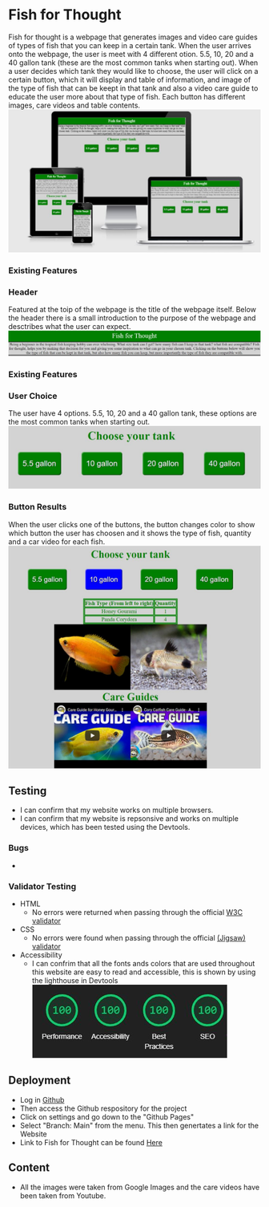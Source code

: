# Fish for Thought
Fish for thought is a webpage that generates images and video care guides of types of fish that you can keep in a certain tank. When the user arrives onto the webpage, the user is meet with 4 different otion. 5.5, 10, 20 and a 40 gallon tank (these are the most common tanks when starting out). When a user decides which tank they would like to choose, the user will click on a certain button, which it will display and table of information, and image of the type of fish that can be keept in that tank and also a video care guide to educate the user more about that type of fish. Each button has different images, care videos and table contents.
![Responsive image](https://github.com/Damhan91/Fish-for-Thought/blob/main/assets/Images/Project2.JPG)

### Existing Features

### Header
Featured at the toip of the webpage is the title of the webpage itself. Below the header there is a small introduction to the purpose of the webpage and desctribes what the user can expect.
![Header image](https://github.com/Damhan91/Fish-for-Thought/blob/main/assets/Images/Intro2.JPG)

### Existing Features

### User Choice
The user have 4 options. 5.5, 10, 20 and a 40 gallon tank, these options are the most common tanks when starting out.
![choice image](https://github.com/Damhan91/Fish-for-Thought/blob/main/assets/Images/Choice.JPG)

### Button Results
When the user clicks one of the buttons, the button changes color to show which button the user has choosen and it shows the type of fish, quantity and a car video for each fish.
![Result button](https://github.com/Damhan91/Fish-for-Thought/blob/main/assets/Images/Button%20Result.JPG)




## Testing 

- I can confirm that my website works on multiple browsers.
- I can confirm that my website is repsonsive and works on multiple devices, which has been tested using the Devtools.

### Bugs
  -

### Validator Testing 

- HTML
  - No errors were returned when passing through the official  [W3C validator](https://validator.w3.org/nu/#textarea)
- CSS
  - No errors were found when passing through the official [(Jigsaw) validator](http://validator.w3.org/services)
- Accessibility
  - I can confrim that all the fonts ands colors that are used throughout this website are easy to read and accessible, this is shown by using the lighthouse in Devtools
![Accessibility](https://github.com/Damhan91/Fish-for-Thought/blob/main/assets/Images/Lighthouse%20project2.JPG)

## Deployment
 - Log in [Github](https://github.com/)
 - Then access the Github respository for the project 
 - Click on settings and go down to the "Github Pages"
 - Select "Branch: Main" from the menu. This then genertates a link for the Website
 - Link to Fish for Thought can be found [Here](https://damhan91.github.io/Fish-for-Thought/)

## Content
 - All the images were taken from Google Images and the care videos have been taken from Youtube.
 
